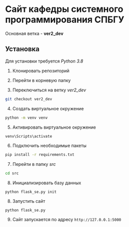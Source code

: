 # Сайт кафедры cистемного программирования СПБГУ

Основная ветка - **ver2_dev**

## Установка

Для установки требуется *Python 3.8*

1. Клонировать репозиторий

2. Перейти в корневую папку

3. Переключиться на ветку *ver2_dev*
```bash
git checkout ver2_dev
```

4. Создать виртуальное окружение
```bash
python -m venv venv
```

5. Активировать виртуальное окружение
```bash
venv\Scripts\activate
```

6. Подключить необходимые пакеты
```bash
pip install -r requirements.txt
```

7. Перейти в папку *src*
```bash
cd src
```

8. Инициализировать базу данных
```
python flask_se.py init
```

8. Запустить сайт
```
python flask_se.py
```

9. Сайт запускается по адресу `http://127.0.0.1:5000`
